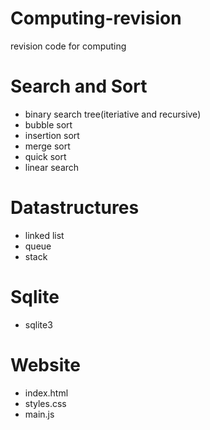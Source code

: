 # Computing-revision
revision code for computing

# Search and Sort
- binary search tree(iteriative and recursive)
- bubble sort
- insertion sort
- merge sort
- quick sort
- linear search

# Datastructures
- linked list
- queue
- stack

# Sqlite
- sqlite3

# Website
- index.html
- styles.css
- main.js
